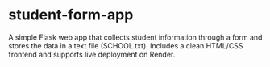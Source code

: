 # student-form-app
A simple Flask web app that collects student information through a form and stores the data in a text file (SCHOOL.txt). Includes a clean HTML/CSS frontend and supports live deployment on Render.
